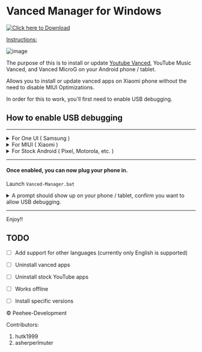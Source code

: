 # Vanced Manager for Windows

[![Click here to Download](https://img.shields.io/github/downloads/Peehee-Development/Vanced-Manager/total.svg?style=for-the-badge)](https://github.com/Peehee-Development/Vanced-Manager/releases/latest)

[Instructions:](#how-to-enable-usb-debugging)


![image](https://user-images.githubusercontent.com/43358608/121217225-4f839e80-c88a-11eb-9bf5-09fa0ce31397.png)



The purpose of this is to install or update [Youtube Vanced](https://vancedapp.com/), YouTube Music Vanced, and Vanced MicroG on your Android phone / tablet.

Allows you to install or update vanced apps on Xiaomi phone without the need to disable MIUI Optimizations.

In order for this to work, you'll first need to enable USB debugging.


<a name="custom_anchor_name"></a>


## How to enable USB debugging

---
<details>
  <summary>For One UI  ( Samsung )</summary>
  
  <br>
  
- Go to Settings → About → Software information, tap Build Number 7 Times.
  
<img src="https://user-images.githubusercontent.com/43358608/121108388-579ff780-c812-11eb-918f-8a6bb3eb0b18.jpg" width="200"> &nbsp; 
<img src="https://user-images.githubusercontent.com/43358608/121108864-28d65100-c813-11eb-91d4-e36614c15635.jpg" width="200"> &nbsp;
<img src="https://user-images.githubusercontent.com/43358608/121109185-bc0f8680-c813-11eb-8dd0-5c07672bd197.jpg" width="200">

  <br>
  
- Go to Settings → Developer options → USB Debugging,
  

<img src="https://user-images.githubusercontent.com/43358608/121109814-ed3c8680-c814-11eb-9460-6b927dde93de.jpg" width="200"> &nbsp;
<img src="https://user-images.githubusercontent.com/43358608/121109983-37256c80-c815-11eb-85d8-68687ae2e91d.jpg" width="200">

</details>

<details>
  <summary>For MIUI  ( Xiaomi )</summary>
  
  <br>
  
- Go to Settings → About phone, tap MIUI version 7 times.
  
<img src="https://user-images.githubusercontent.com/43358608/121199791-e2690c80-c87b-11eb-9aa5-52d7c4938579.jpg" width="200"> &nbsp; 
<img src="https://user-images.githubusercontent.com/43358608/121200184-3673f100-c87c-11eb-83e9-7a171336e757.jpg" width="200"> 
  



  <br>
  
- Go to Settings → Additional settings → Developer options, enable "USB debugging" and "Install via USB"
  

<img src="https://user-images.githubusercontent.com/43358608/121201172-fe20e280-c87c-11eb-9069-72e006870868.jpg" width="200"> &nbsp;
<img src="https://user-images.githubusercontent.com/43358608/121201571-4b9d4f80-c87d-11eb-9440-05788edcef5c.jpg" width="200"> &nbsp;
<img src="https://user-images.githubusercontent.com/43358608/121202620-1a714f00-c87e-11eb-8ad8-ff7109fa407a.jpg" width="200"> &nbsp;
<img src="https://user-images.githubusercontent.com/43358608/121203398-bc913700-c87e-11eb-9483-f9f70e46110b.jpg" width="200">

  



</details>

<details>
  <summary>For Stock Android  ( Pixel, Motorola, etc. )</summary>
  
  <br>
  
- Go to Settings → About, tap Build Number 7 Times.
  
  <img src="https://user-images.githubusercontent.com/43358608/121206889-80130a80-c881-11eb-9eb8-45e05b78ba0b.png" width="200"> &nbsp; 
  <img src="https://user-images.githubusercontent.com/43358608/121207432-f1eb5400-c881-11eb-81a2-b0bafc1c8141.png" width="200">



  
  <br>
  
  - Go to Settings → System → Advanced → Developer options, enable USB Debugging.
  

  <img src="https://user-images.githubusercontent.com/43358608/121208529-ccab1580-c882-11eb-8683-014b50877edc.png" width="200"> &nbsp;
  <img src="https://user-images.githubusercontent.com/43358608/121208738-f49a7900-c882-11eb-9c5f-9803ab0b048b.png" width="200"> &nbsp;
  <img src="https://user-images.githubusercontent.com/43358608/121209134-43481300-c883-11eb-9e7b-08508500333b.png" width="200"> &nbsp;
  <img src="https://user-images.githubusercontent.com/43358608/121209938-ef89f980-c883-11eb-8acd-6e4102025c4a.png" width="200">

  

  
  
  
</details>

---

#### Once enabled, you can now plug your phone in.

 Launch `Vanced-Manager.bat`
 
<details>
  <summary>A prompt should show up on your phone / tablet, confirm you want to allow USB debugging.</summary>
  <br>
  
  <img src="https://user-images.githubusercontent.com/43358608/121111720-0eeb3d00-c818-11eb-8a4f-ff8908c80429.jpg" height="500"> &nbsp;
  <img src="https://user-images.githubusercontent.com/43358608/121218656-9b831300-c88b-11eb-94a9-88c65f248531.png" height="500"> &nbsp;
  

  
</details>









---
Enjoy!!

## TODO
- [ ] Add support for other languages (currently only English is supported)
- [ ] Uninstall vanced apps
- [ ] Uninstall stock YouTube apps
- [ ] Works offline
- [ ] Install specific versions









© Peehee-Development 

Contributors:
1) hutk1999
2) asherperlmuter


<!---
<br><br><br><br><br><br><br><br><br><br><br><br><br>
















HERE ON IS MEIRAS EDIT:

This batch file will Install / Update YouTube Vanced, Vanced Music, and MicroG on your android phone and tablet.

Begin here.
1) Plug the external device into the computer.

How to download the file and run;
1) Download the zip file from the green code indicator.
2) Once downloaded, save to a folder and unzip / extract.
3) Open the folder, and run vanced-manager.bat.
4) You will be presented with a menu, follow indicators.




To continue running the program;

  1) You will have to enable USB debugging which is available in developer options on the external device. 
  2) Once enabled, press R to refresh, enable USB debugginhg on the device and continue to the next step. 
  3) You will then be presented with a menu. 
     From this menu you can download Youtube Vanced, Youtube Music and MicroG by pressing the correlated keys. 
  4) Once finished, press V to visit the official Vanced website, or Q to quit. 







© Peehee-Development 

Contributors:
1) hutk1999
2) asherperlmuter

-->
